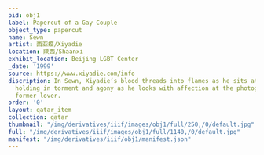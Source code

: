 ```yaml
---
pid: obj1
label: Papercut of a Gay Couple
object_type: papercut
name: Sewn
artist: 西亚蝶/Xiyadie
location: 陕西/Shaanxi
exhibit_location: Beijing LGBT Center
_date: '1999'
source: https://www.xiyadie.com/info
discription: In Sewn, Xiyadie’s blood threads into flames as he sits atop a sword,
  holding in torment and agony as he looks with affection at the photograph of his
  former lover.
order: '0'
layout: qatar_item
collection: qatar
thumbnail: "/img/derivatives/iiif/images/obj1/full/250,/0/default.jpg"
full: "/img/derivatives/iiif/images/obj1/full/1140,/0/default.jpg"
manifest: "/img/derivatives/iiif/obj1/manifest.json"
---
```

